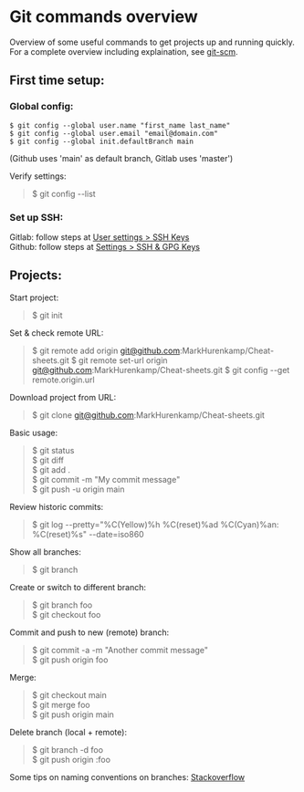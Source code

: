 # Git commands overview

Overview of some useful commands to get projects up and running quickly.<br>
For a complete overview including explaination, see [git-scm](https://git-scm.com/doc).

## First time setup:

### Global config:
```
$ git config --global user.name "first_name last_name"
$ git config --global user.email "email@domain.com"
$ git config --global init.defaultBranch main
```
(Github uses 'main' as default branch, Gitlab uses 'master')

Verify settings:
> $ git config --list

### Set up SSH:
Gitlab: follow steps at [User settings > SSH Keys](https://gitlab.com/-/profile/keys)<br>
Github: follow steps at [Settings > SSH & GPG Keys](https://github.com/settings/keys)

## Projects:

Start project:
> \$ git init

Set & check remote URL:
> \$ git remote add origin git@github.com:MarkHurenkamp/Cheat-sheets.git
> \$ git remote set-url origin git@github.com:MarkHurenkamp/Cheat-sheets.git
> \$ git config --get remote.origin.url

Download project from URL:
> \$ git clone git@github.com:MarkHurenkamp/Cheat-sheets.git<br>

Basic usage:
> \$ git status<br>
> \$ git diff<br>
> \$ git add .<br>
> \$ git commit -m "My commit message"<br>
> \$ git push -u origin main <br>

Review historic commits:
> \$ git log --pretty="%C(Yellow)%h %C(reset)%ad %C(Cyan)%an: %C(reset)%s" --date=iso860

Show all branches:
> \$ git branch

Create or switch to different branch:
> \$ git branch foo<br>
> \$ git checkout foo<br>

Commit and push to new (remote) branch:
> \$ git commit -a -m "Another commit message"<br>
> \$ git push origin foo<br>

Merge:
> \$ git checkout main<br>
> \$ git merge foo<br>
> \$ git push origin main<br>

Delete branch (local + remote):
> \$ git branch -d foo<br>
> \$ git push origin :foo<br>

Some tips on naming conventions on branches:
[Stackoverflow](https://stackoverflow.com/questions/273695/what-are-some-examples-of-commonly-used-practices-for-naming-git-branches)

